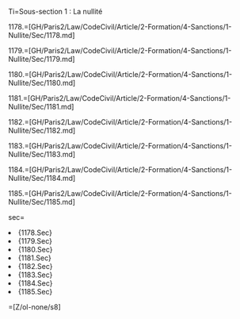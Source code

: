 Ti=Sous-section 1 : La nullité

1178.=[GH/Paris2/Law/CodeCivil/Article/2-Formation/4-Sanctions/1-Nullite/Sec/1178.md]

1179.=[GH/Paris2/Law/CodeCivil/Article/2-Formation/4-Sanctions/1-Nullite/Sec/1179.md]

1180.=[GH/Paris2/Law/CodeCivil/Article/2-Formation/4-Sanctions/1-Nullite/Sec/1180.md]

1181.=[GH/Paris2/Law/CodeCivil/Article/2-Formation/4-Sanctions/1-Nullite/Sec/1181.md]

1182.=[GH/Paris2/Law/CodeCivil/Article/2-Formation/4-Sanctions/1-Nullite/Sec/1182.md]

1183.=[GH/Paris2/Law/CodeCivil/Article/2-Formation/4-Sanctions/1-Nullite/Sec/1183.md]

1184.=[GH/Paris2/Law/CodeCivil/Article/2-Formation/4-Sanctions/1-Nullite/Sec/1184.md]

1185.=[GH/Paris2/Law/CodeCivil/Article/2-Formation/4-Sanctions/1-Nullite/Sec/1185.md]

sec=<ol-none><li>{1178.Sec}</li><li>{1179.Sec}</li><li>{1180.Sec}</li><li>{1181.Sec}</li><li>{1182.Sec}</li><li>{1183.Sec}</li><li>{1184.Sec}</li><li>{1185.Sec}</li></ol>

=[Z/ol-none/s8]
